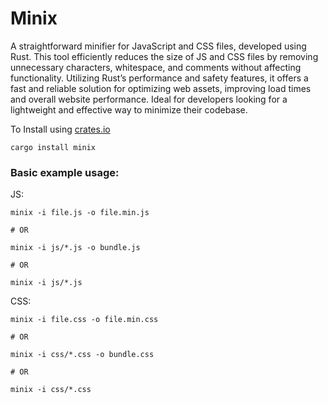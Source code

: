 # Minix

A straightforward minifier for JavaScript and CSS files, developed using Rust. This tool efficiently reduces the size of JS and CSS files by removing unnecessary characters, whitespace, and comments without affecting functionality. Utilizing Rust’s performance and safety features, it offers a fast and reliable solution for optimizing web assets, improving load times and overall website performance. Ideal for developers looking for a lightweight and effective way to minimize their codebase.

To Install using [crates.io](https://crates.io)

```shell
cargo install minix
```

### Basic example usage:

JS:

```shell
minix -i file.js -o file.min.js

# OR

minix -i js/*.js -o bundle.js

# OR 

minix -i js/*.js
```

CSS:

```shell
minix -i file.css -o file.min.css

# OR

minix -i css/*.css -o bundle.css

# OR 

minix -i css/*.css
```
